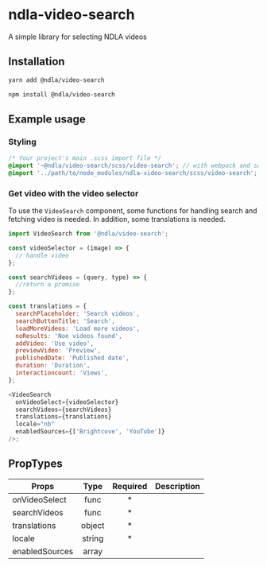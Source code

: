 # ndla-video-search

A simple library for selecting NDLA videos

## Installation

```sh
yarn add @ndla/video-search
```

```sh
npm install @ndla/video-search
```

## Example usage

### Styling

```scss
/* Your project's main .scss import file */
@import '~@ndla/video-search/scss/video-search'; // with webpack and sass-loader
@import '../path/to/node_modules/ndla-video-search/scss/video-search'; // direct reference
```

### Get video with the video selector

To use the `VideoSearch` component, some functions for handling search and fetching video is needed. In addition, some translations is needed.

```js
import VideoSearch from '@ndla/video-search';

const videoSelector = (image) => {
  // handle video
};

const searchVideos = (query, type) => {
  //return a promise
};

const translations = {
  searchPlaceholder: 'Search videos',
  searchButtonTitle: 'Search',
  loadMoreVideos: 'Load more videos',
  noResults: 'Noe videos found',
  addVideo: 'Use video',
  previewVideo: 'Preview',
  publishedDate: 'Published date',
  duration: 'Duration',
  interactioncount: 'Views',
};

<VideoSearch
  onVideoSelect={videoSelector}
  searchVideos={searchVideos}
  translations={translations}
  locale="nb"
  enabledSources={['Brightcove', 'YouTube']}
/>;
```

## PropTypes

| Props          |  Type  | Required | Description |
| -------------- | :----: | :------: | :---------- |
| onVideoSelect  |  func  |    \*    |             |
| searchVideos   |  func  |    \*    |             |
| translations   | object |    \*    |             |
| locale         | string |    \*    |             |
| enabledSources | array  |          |             |
